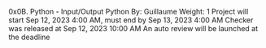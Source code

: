 0x0B. Python - Input/Output
Python
 By: Guillaume
 Weight: 1
 Project will start Sep 12, 2023 4:00 AM, must end by Sep 13, 2023 4:00 AM
 Checker was released at Sep 12, 2023 10:00 AM
 An auto review will be launched at the deadline
